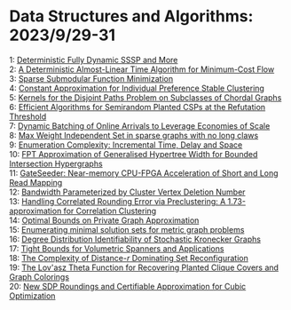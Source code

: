 # Data Structures and Algorithms: 2023/9/29-31  
1: [Deterministic Fully Dynamic SSSP and More](https://doi.org/10.48550/arXiv.2309.16594)  
2: [A Deterministic Almost-Linear Time Algorithm for Minimum-Cost Flow](https://doi.org/10.48550/arXiv.2309.16629)  
3: [Sparse Submodular Function Minimization](https://doi.org/10.48550/arXiv.2309.16632)  
4: [Constant Approximation for Individual Preference Stable Clustering](https://doi.org/10.48550/arXiv.2309.16840)  
5: [Kernels for the Disjoint Paths Problem on Subclasses of Chordal Graphs](https://doi.org/10.48550/arXiv.2309.16892)  
6: [Efficient Algorithms for Semirandom Planted CSPs at the Refutation  Threshold](https://doi.org/10.48550/arXiv.2309.16897)  
7: [Dynamic Batching of Online Arrivals to Leverage Economies of Scale](https://doi.org/10.48550/arXiv.2309.16911)  
8: [Max Weight Independent Set in sparse graphs with no long claws](https://doi.org/10.48550/arXiv.2309.16995)  
9: [Enumeration Complexity: Incremental Time, Delay and Space](https://doi.org/10.48550/arXiv.2309.17042)  
10: [FPT Approximation of Generalised Hypertree Width for Bounded  Intersection Hypergraphs](https://doi.org/10.48550/arXiv.2309.17049)  
11: [GateSeeder: Near-memory CPU-FPGA Acceleration of Short and Long Read  Mapping](https://doi.org/10.48550/arXiv.2309.17063)  
12: [Bandwidth Parameterized by Cluster Vertex Deletion Number](https://doi.org/10.48550/arXiv.2309.17204)  
13: [Handling Correlated Rounding Error via Preclustering: A  1.73-approximation for Correlation Clustering](https://doi.org/10.48550/arXiv.2309.17243)  
14: [Optimal Bounds on Private Graph Approximation](https://doi.org/10.48550/arXiv.2309.17330)  
15: [Enumerating minimal solution sets for metric graph problems](https://doi.org/10.48550/arXiv.2309.17419)  
16: [Degree Distribution Identifiability of Stochastic Kronecker Graphs](https://doi.org/10.48550/arXiv.2310.00171)  
17: [Tight Bounds for Volumetric Spanners and Applications](https://doi.org/10.48550/arXiv.2310.00175)  
18: [The Complexity of Distance-$r$ Dominating Set Reconfiguration](https://doi.org/10.48550/arXiv.2310.00241)  
19: [The Lov\'asz Theta Function for Recovering Planted Clique Covers and  Graph Colorings](https://doi.org/10.48550/arXiv.2310.00257)  
20: [New SDP Roundings and Certifiable Approximation for Cubic Optimization](https://doi.org/10.48550/arXiv.2310.00393)  